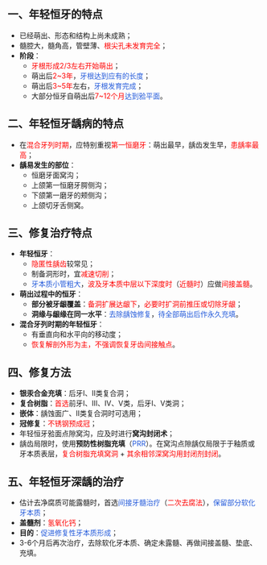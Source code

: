 ## 一、年轻恒牙的特点
* 已经萌出、形态和结构上尚未成熟；
* 髓腔大，髓角高，管壁薄、<font color="#ff0000">根尖孔未发育完全</font>；
* **阶段**：
	* <font color="#ff0000">牙根形成2/3左右开始萌出</font>；
	* 萌出后<font color="#ff0000">2~3年</font>，<font color="#245bdb">牙根达到应有的长度</font>；
	* 萌出后<font color="#ff0000">3~5年</font>左右，<font color="#245bdb">牙根发育完成</font>；
	* 大部分恒牙自萌出后<font color="#ff0000">7~12个月</font><font color="#245bdb">达到𬌗平面</font>。

## 二、年轻恒牙龋病的特点
* 在<font color="#ff0000">混合牙列时期</font>，应特别重视<font color="#ff0000">第一恒磨牙</font>：萌出最早，龋齿发生早，<font color="#ff0000">患龋率最高</font>；
* **龋易发生的部位**：
	* 恒磨牙面窝沟；
	* 上颌第一恒磨牙腭侧沟；
	* 下颌第一磨牙的颊侧沟；
	* 上颌切牙舌侧窝。

## 三、修复治疗特点
* **年轻恒牙**：
	* <font color="#ff0000">隐匿性龋齿</font>较常见；
	* 制备洞形时，宜<font color="#ff0000">减速切削</font>；
	* <font color="#245bdb">牙本质小管粗大</font>，<font color="#ff0000">波及牙本质中层以下深度时</font>（<font color="#ff0000">近髓时</font>）应做<font color="#ff0000">间接盖髓</font>。
* **萌出过程中的恒牙**：
	* **部分被牙龈覆盖**：<font color="#ff0000">备洞扩展达龈下</font>，<font color="#ff0000">必要时扩洞前推压或切除牙龈</font>；
	* **洞缘与龈缘在同一水平**：<font color="#245bdb">去除龋蚀修复</font>，<font color="#245bdb">待全部萌出后作永久充填</font>。
* **混合牙列时期的年轻恒牙**：
	* 有垂直向和水平向的移动度；
	* <font color="#ff0000">恢复解剖外形为主，不强调恢复牙齿间接触点</font>。

## 四、修复方法
* **银汞合金充填**：后牙I、Ⅱ类复合洞；
* **复合树脂**：<font color="#ff0000">首选</font>前牙I、Ⅲ、Ⅳ、V类，后牙I、V类洞；
* **嵌体**：龋蚀面广、Ⅱ类复合洞时可选用；
* **冠修复**：<font color="#ff0000">不锈钢预成冠</font>；
* 年轻恒牙𬌗面点隙窝沟，应及时进行**窝沟封闭术**；
* 龋齿局限时，使用**预防性树脂充填**（<font color="#245bdb">PRR</font>）。在窝沟点隙龋仅局限于于釉质或牙本质表层，<font color="#ff0000">复合树脂充填窝洞</font> + <font color="#ff0000">其余相邻深窝沟用封闭剂封闭</font>。

## 五、年轻恒牙深龋的治疗
* 估计去净腐质可能露髓时，首选<font color="#245bdb">间接牙髓治疗</font>（<font color="#ff0000">二次去腐法</font>），<font color="#245bdb">保留部分软化牙本质</font>；
* **盖髓剂**：<font color="#ff0000">氢氧化钙</font>；
* **目的**：<font color="#245bdb">促进修复性牙本质形成</font>；
* 3-6个月后再次治疗，去除软化牙本质、确定未露髓、再做间接盖髓、垫底、充填。











